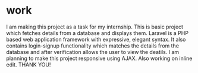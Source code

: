 # work
I am making this project as a task for my internship.
This is basic project which fetches details from a database and displays them. Laravel is a PHP based web application framework with expressive, elegant syntax.
It also contains login-signup functionality which matches the details from the database and after verification allows the user to view the deatils. 
I am planning to make this project responsive using AJAX.
Also working on inline edit.
THANK YOU!
